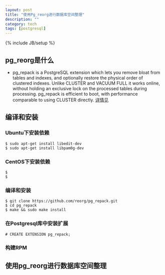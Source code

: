 ```yaml
---
layout: post
title: "使用Pg_reorg进行数据库空间整理"
description: ""
category: tech
tags: [postgresql]
---
```

{% include JB/setup %}

## pg_reorg是什么
- pg_repack is a PostgreSQL extension which lets you remove bloat from tables and indexes, and optionally restore the physical order of clustered indexes. Unlike CLUSTER and VACUUM FULL it works online, without holding an exclusive lock on the processed tables during processing. pg_repack is efficient to boot, with performance comparable to using CLUSTER directly. [详情见][pg_reorg_src]

## 编译和安装
### Ubuntu下安装依赖

    $ sudo apt-get install libedit-dev
    $ sudo apt-get install libpam0g-dev

### CentOS下安装依赖
    $ 
    $ 

### 编译和安装
    $ git clone https://github.com/reorg/pg_repack.git
    $ cd pg_repack
    $ make && sudo make install

### 在Postgresql库中安装扩展
    # CREATE EXTENSION pg_repack;

### 构建RPM

## 使用pg_reorg进行数据库空间整理


[pg_reorg_src]: https://github.com/reorg/pg_repack
